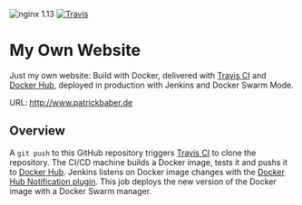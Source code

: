 ![nginx 1.13](https://img.shields.io/badge/nginx-1.13-brightgreen.svg?style=flat-square) [![Travis](https://img.shields.io/travis/patrickbaber/website.svg?style=flat-square)](https://travis-ci.org/patrickbaber/website)

# My Own Website

Just my own website: Build with Docker, delivered with [Travis CI](https://travis-ci.org/patrickbaber/website) and 
[Docker Hub](https://hub.docker.com/r/patrickbaber/website/), deployed in production with Jenkins and Docker Swarm Mode.

URL: http://www.patrickbaber.de

## Overview

A `git push` to this GitHub repository triggers [Travis CI](https://travis-ci.org/patrickbaber/website) to clone the 
repository. The CI/CD machine builds a Docker image, tests it and pushs it to 
[Docker Hub](https://hub.docker.com/r/patrickbaber/website/). Jenkins listens on Docker image changes with the 
[Docker Hub Notification plugin](https://wiki.jenkins-ci.org/display/JENKINS/CloudBees+Docker+Hub+Notification). This 
job deploys the new version of the Docker image with a Docker Swarm manager.
